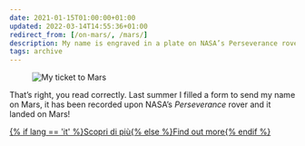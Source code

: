 ```yaml
---
date: 2021-01-15T01:00:00+01:00
updated: 2022-03-14T14:55:36+01:00
redirect_from: [/on-mars/, /mars/]
description: My name is engraved in a plate on NASA’s Perseverance rover which is on Mars
tags: archive
---
```

<figure>
	<img src='/mars-ticket.webp' alt='My ticket to Mars'>
</figure>

That’s right, you read correctly. Last summer I filled a form to send my name on Mars, it has been recorded upon NASA’s <cite>Perseverance</cite> rover and it landed on Mars!

<div class='flex row'>
	<a class='red written button' href='https://mars.nasa.gov/participate/send-your-name/mars2020/certificate/249520420534' target='_blank' title='Send your name to Mars - NASA'>{% if lang == 'it' %}Scopri di più{% else %}Find out more{% endif %}</a>
</div>
